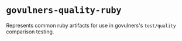 # `govulners-quality-ruby`

Represents common ruby artifacts for use in govulners's `test/quality` comparison testing.

